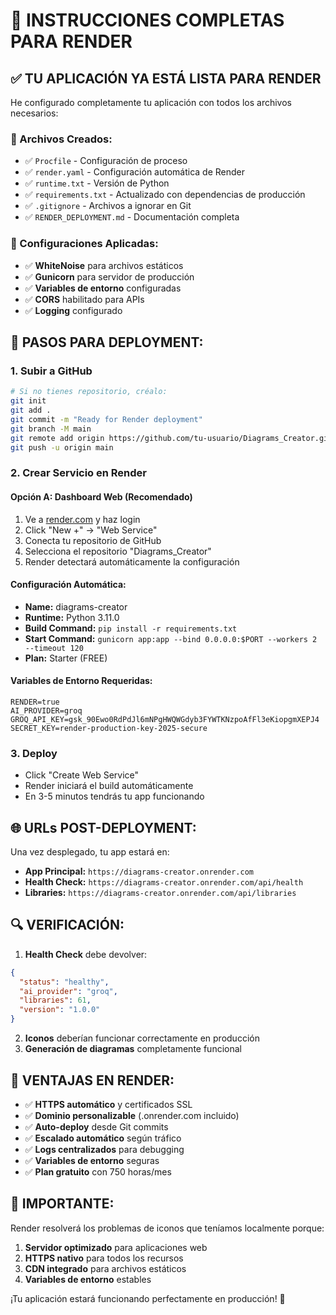 # 🚀 INSTRUCCIONES COMPLETAS PARA RENDER

## ✅ **TU APLICACIÓN YA ESTÁ LISTA PARA RENDER**

He configurado completamente tu aplicación con todos los archivos necesarios:

### **📁 Archivos Creados:**
- ✅ `Procfile` - Configuración de proceso
- ✅ `render.yaml` - Configuración automática de Render  
- ✅ `runtime.txt` - Versión de Python
- ✅ `requirements.txt` - Actualizado con dependencias de producción
- ✅ `.gitignore` - Archivos a ignorar en Git
- ✅ `RENDER_DEPLOYMENT.md` - Documentación completa

### **🔧 Configuraciones Aplicadas:**
- ✅ **WhiteNoise** para archivos estáticos
- ✅ **Gunicorn** para servidor de producción
- ✅ **Variables de entorno** configuradas
- ✅ **CORS** habilitado para APIs
- ✅ **Logging** configurado

## 🎯 **PASOS PARA DEPLOYMENT:**

### **1. Subir a GitHub**
```bash
# Si no tienes repositorio, créalo:
git init
git add .
git commit -m "Ready for Render deployment"
git branch -M main
git remote add origin https://github.com/tu-usuario/Diagrams_Creator.git
git push -u origin main
```

### **2. Crear Servicio en Render**

#### **Opción A: Dashboard Web (Recomendado)**
1. Ve a [render.com](https://render.com) y haz login
2. Click "New +" → "Web Service"
3. Conecta tu repositorio de GitHub
4. Selecciona el repositorio "Diagrams_Creator"
5. Render detectará automáticamente la configuración

#### **Configuración Automática:**
- **Name:** diagrams-creator
- **Runtime:** Python 3.11.0  
- **Build Command:** `pip install -r requirements.txt`
- **Start Command:** `gunicorn app:app --bind 0.0.0.0:$PORT --workers 2 --timeout 120`
- **Plan:** Starter (FREE)

#### **Variables de Entorno Requeridas:**
```
RENDER=true
AI_PROVIDER=groq
GROQ_API_KEY=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
SECRET_KEY=render-production-key-2025-secure
```

### **3. Deploy**
- Click "Create Web Service"
- Render iniciará el build automáticamente
- En 3-5 minutos tendrás tu app funcionando

## 🌐 **URLs POST-DEPLOYMENT:**

Una vez desplegado, tu app estará en:
- **App Principal:** `https://diagrams-creator.onrender.com`
- **Health Check:** `https://diagrams-creator.onrender.com/api/health`
- **Libraries:** `https://diagrams-creator.onrender.com/api/libraries`

## 🔍 **VERIFICACIÓN:**

1. **Health Check** debe devolver:
```json
{
  "status": "healthy",
  "ai_provider": "groq",
  "libraries": 61,
  "version": "1.0.0"
}
```

2. **Iconos** deberían funcionar correctamente en producción
3. **Generación de diagramas** completamente funcional

## 🎉 **VENTAJAS EN RENDER:**

- ✅ **HTTPS automático** y certificados SSL
- ✅ **Dominio personalizable** (.onrender.com incluido)
- ✅ **Auto-deploy** desde Git commits
- ✅ **Escalado automático** según tráfico
- ✅ **Logs centralizados** para debugging
- ✅ **Variables de entorno** seguras
- ✅ **Plan gratuito** con 750 horas/mes

## 🚨 **IMPORTANTE:**

Render resolverá los problemas de iconos que teníamos localmente porque:
1. **Servidor optimizado** para aplicaciones web
2. **HTTPS nativo** para todos los recursos
3. **CDN integrado** para archivos estáticos
4. **Variables de entorno** estables

¡Tu aplicación estará funcionando perfectamente en producción! 🎉
